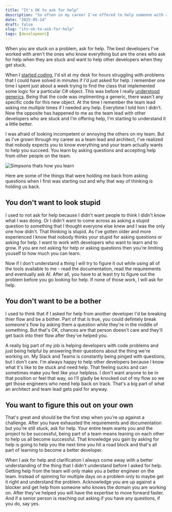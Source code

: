 ```yaml
---
title: "It's OK to ask for help"
description: "So often in my career I've offered to help someone with a task and they don't take me up on it. I can't figure out why people don't take free help. "
date: "2025-05-14"
draft: false
slug: "its-ok-to-ask-for-help"
tags: [development]
---
```


When you are stuck on a problem, ask for help. The best developers I've worked with aren't the ones who know everything but are the ones who ask for help when they are stuck and want to help other developers when they get stuck. 

When I <a href="/blog/how-i-got-my-start-as-a-professional-software-developerstarted coding professionally">started coding</a>, I'd sit at my desk for hours struggling with problems that I could have solved in minutes if I'd just asked for help. I remember one time I spent just about a week trying to find the class that implemented some logic for a particular C# object. This was before I really <a href="https://learn.microsoft.com/en-us/dotnet/csharp/fundamentals/types/generics">understood generics</a>. Being that the code was implmenting a generic, there wasn't any specific code for this new object. At the time I remember the team lead asking me <i>multiple</i> times if I needed any help. Everytime I told him I didn't. Now the opposite has happened to me as the team lead with other developers who are stuck and I'm offering help, I'm starting to understand it a little better.

I was afraid of looking incompetent or annoying the others on my team. But as I've grown through my career as a team lead and architect, I've realized that nobody expects you to know everything and your team actually wants to help you succeed. You learn by asking questions and accepting help from other people on the team. 

<div class="m-auto p-3">
    <img src="/images/2025/thats_how_you_learn.gif" alt="Simpsons thats how you learn" />
</div>

Here are some of the things that were holding me back from asking questions when I first was starting out and why that way of thinking is holding us back.

<h2>You don't want to look stupid</h2>
<p>I used to not ask for help because I didn't want people to think I didn't know what I was doing. Or I didn't want to come across as asking a stupid question to something that I thought everyone else knew and I was the only one how didn't. That thinking is stupid. As I've gotten older and more experienced I know that nobody thinks your stupid for asking questions or asking for help. I want to work with developers who want to learn and to grow. If you are not asking for help or asking questions then you're limiting youself to how much you can learn.</p>
<p>Now if I don't understand a thing I will try to figure it out while using all of the tools available to me - read the documentation, read the requirements and eventually ask AI. After all, you have to at least try to figure out the problem before you go looking for help. If none of those work, I will ask for help.</p>

<h2>You don't want to be a bother</h2>
<p>I used to think that if I asked for help from another developer I'd be breaking thier flow and be a bother. Part of that is true, you could defintely break someone's flow by asking them a question while they're in the middle of something. But that's OK, chances are that person doesn't care and they'll get back into their flow after they've helped you.</p>
<p>A really big part of my job is helping developers with code problems and just being helpful by answering their questions about the thing we're working on. My Slack and Teams is constantly being pinged with questions, but I don't care. I'm always happy to help other developers because I know what it's like to be stuck and need help. That feeling sucks and can sometimes make you feel like your helpless. I don't want anyone to be in that position or feel that way, so I'll gladly be knocked out of my flow so we get those engineers who need help back on track. That's a big part of what an architect and team lead gets paid for anyway.</p>
<h2>You want to figure this out on your own</h2>
<p>That's great and should be the first step when you're up against a challenge. After you have exhausted the requirements and documentation but you're still stuck, ask for help. Your entire team wants you and the project to be successful, being part of a team means leaning on each other to help us all become successful. That knowledge you gain by asking for help is going to help you the next time you hit a road block and that's all part of learning to become a better developer. </p>
<p>When I ask for help and clarification I always come away with a better understanding of the thing that I didn't understand before I asked for help. Getting help from the team will only make you a better engineer on the team. Instead of spinning for multiple days on a problem only to maybe get it right and understand the problem. Acknowledge you are up against a blocker and get help from someone who knows the domain you are working on. After they've helped you will have the expertise to move forward faster. And if a senior person is reaching out asking if you have any questions, if you do, say yes.</p>
